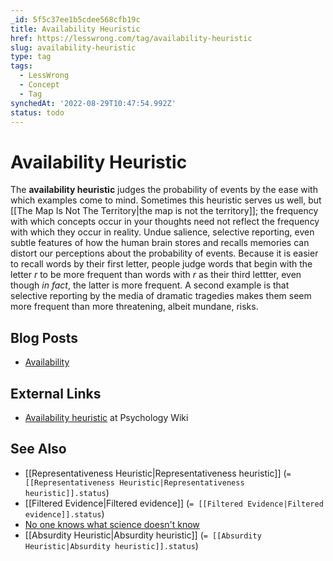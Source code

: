 ```yaml
---
_id: 5f5c37ee1b5cdee568cfb19c
title: Availability Heuristic
href: https://lesswrong.com/tag/availability-heuristic
slug: availability-heuristic
type: tag
tags:
  - LessWrong
  - Concept
  - Tag
synchedAt: '2022-08-29T10:47:54.992Z'
status: todo
---
```


# Availability Heuristic

The **availability heuristic** judges the probability of events by the ease with which examples come to mind. Sometimes this heuristic serves us well, but [[The Map Is Not The Territory|the map is not the territory]]; the frequency with which concepts occur in your thoughts need not reflect the frequency with which they occur in reality. Undue salience, selective reporting, even subtle features of how the human brain stores and recalls memories can distort our perceptions about the probability of events. Because it is easier to recall words by their first letter, people judge words that begin with the letter *r* to be more frequent than words with *r* as their third lettter, even though *in fact*, the latter is more frequent. A second example is that selective reporting by the media of dramatic tragedies makes them seem more frequent than more threatening, albeit mundane, risks.

## Blog Posts

- [Availability](http://lesswrong.com/lw/j5/availability/)

## External Links

- [Availability heuristic](http://psychology.wikia.com/wiki/Availability_heuristic) at Psychology Wiki

## See Also

- [[Representativeness Heuristic|Representativeness heuristic]] (`= [[Representativeness Heuristic|Representativeness heuristic]].status`)
- [[Filtered Evidence|Filtered evidence]] (`= [[Filtered Evidence|Filtered evidence]].status`)
- [No one knows what science doesn't know](https://wiki.lesswrong.com/wiki/No_one_knows_what_science_doesn't_know)
- [[Absurdity Heuristic|Absurdity heuristic]] (`= [[Absurdity Heuristic|Absurdity heuristic]].status`)
